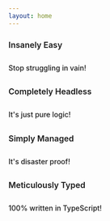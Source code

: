 ```yaml
---
layout: home
---
```


<script lang="ts" setup>
    import VuertHero from "./components/pages/VuertHero.vue";
    import VuertFeatures from "./components/pages/VuertFeatures.vue";
    import VuertFeature from "./components/pages/VuertFeature.vue";
</script>

<VuertHero />
<VuertFeatures :grid="4">
    <VuertFeature icon="🤯">
        <h2 class="title">
            Insanely Easy
        </h2>
        <p class="details">
            Stop struggling in vain!
        </p>
    </VuertFeature>
    <VuertFeature icon="🧠">
        <h2 class="title">
            Completely Headless
        </h2>
        <p class="details">
            It's just pure logic!
        </p>
    </VuertFeature>
    <VuertFeature icon="🛠️">
        <h2 class="title">
            Simply Managed
        </h2>
        <p class="details">
            It's disaster proof!
        </p>
    </VuertFeature>
    <VuertFeature icon="👨‍💻">
        <h2 class="title">
            Meticulously Typed
        </h2>
        <p class="details">
            100% written in TypeScript!
        </p>
    </VuertFeature>
</VuertFeatures>

<style lang="scss" scoped>
    .title
    {
        font-size: 16px;
        font-weight: 600;
        line-height: 24px;
    }
    .details
    {
        color: var(--vp-c-text-2);
        font-size: 14px;
        font-weight: 500;
        line-height: 24px;
        padding-top: 8px;
        transition: color 250ms ease;
    }
</style>
